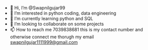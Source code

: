 - 👋 Hi, I’m @Swapnilgujar99
- 👀 I’m interested in python coding, data engineering
- 🌱 I’m currently learning python and SQL
- 💞️ I’m looking to collaborate on some projects
- 📫 How to reach me 7039838681 this is my contact number and otherwise connect me thorugh my email swapnilgujar1111999@gmail.com

<!---
Swapnilgujar99/Swapnilgujar99 is a ✨ special ✨ repository because its `README.md` (this file) appears on your GitHub profile.
You can click the Preview link to take a look at your changes.
--->
